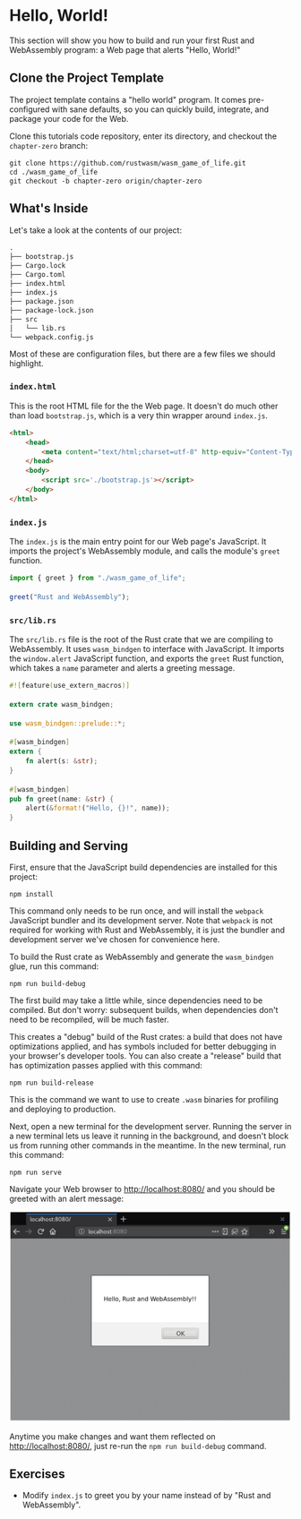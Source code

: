 # Hello, World!

This section will show you how to build and run your first Rust and WebAssembly
program: a Web page that alerts "Hello, World!"

## Clone the Project Template

The project template contains a "hello world" program. It comes pre-configured
with sane defaults, so you can quickly build, integrate, and package your code
for the Web.

Clone this tutorials code repository, enter its directory, and checkout the
`chapter-zero` branch:

```text
git clone https://github.com/rustwasm/wasm_game_of_life.git
cd ./wasm_game_of_life
git checkout -b chapter-zero origin/chapter-zero
```

## What's Inside

Let's take a look at the contents of our project:

```text
.
├── bootstrap.js
├── Cargo.lock
├── Cargo.toml
├── index.html
├── index.js
├── package.json
├── package-lock.json
├── src
│   └── lib.rs
└── webpack.config.js
```

Most of these are configuration files, but there are a few files we should
highlight.

### `index.html`

This is the root HTML file for the the Web page. It doesn't do much other than
load `bootstrap.js`, which is a very thin wrapper around `index.js`.

```html
<html>
    <head>
        <meta content="text/html;charset=utf-8" http-equiv="Content-Type"/>
    </head>
    <body>
        <script src='./bootstrap.js'></script>
    </body>
</html>
```

### `index.js`

The `index.js` is the main entry point for our Web page's JavaScript. It imports
the project's WebAssembly module, and calls the module's `greet` function.

```js
import { greet } from "./wasm_game_of_life";

greet("Rust and WebAssembly");
```

### `src/lib.rs`

The `src/lib.rs` file is the root of the Rust crate that we are compiling to
WebAssembly. It uses `wasm_bindgen` to interface with JavaScript. It imports the
`window.alert` JavaScript function, and exports the `greet` Rust function, which
takes a `name` parameter and alerts a greeting message.

```rust
#![feature(use_extern_macros)]

extern crate wasm_bindgen;

use wasm_bindgen::prelude::*;

#[wasm_bindgen]
extern {
    fn alert(s: &str);
}

#[wasm_bindgen]
pub fn greet(name: &str) {
    alert(&format!("Hello, {}!", name));
}
```

## Building and Serving

First, ensure that the JavaScript build dependencies are installed for this
project:

```text
npm install
```

This command only needs to be run once, and will install the `webpack`
JavaScript bundler and its development server. Note that `webpack` is not
required for working with Rust and WebAssembly, it is just the bundler and
development server we've chosen for convenience here.

To build the Rust crate as WebAssembly and generate the `wasm_bindgen` glue, run
this command:

```text
npm run build-debug
```

The first build may take a little while, since dependencies need to be compiled.
But don't worry: subsequent builds, when dependencies don't need to be
recompiled, will be much faster.

This creates a "debug" build of the Rust crates: a build that does not have
optimizations applied, and has symbols included for better debugging in your
browser's developer tools. You can also create a "release" build that has
optimization passes applied with this command:

```
npm run build-release
```

This is the command we want to use to create `.wasm` binaries for profiling and
deploying to production.

Next, open a new terminal for the development server. Running the server in a
new terminal lets us leave it running in the background, and doesn't block us
from running other commands in the meantime. In the new terminal, run this
command:

```
npm run serve
```

Navigate your Web browser to [http://localhost:8080/](http://localhost:8080/)
and you should be greeted with an alert message:

[![Screenshot of the "Hello, Rust and WebAssembly!" Web page alert](../images/game-of-life/setup.png)](../images/game-of-life/setup.png)

Anytime you make changes and want them reflected on
[http://localhost:8080/](http://localhost:8080/), just re-run the `npm run
build-debug`
command.

## Exercises

* Modify `index.js` to greet you by your name instead of by "Rust and WebAssembly".

